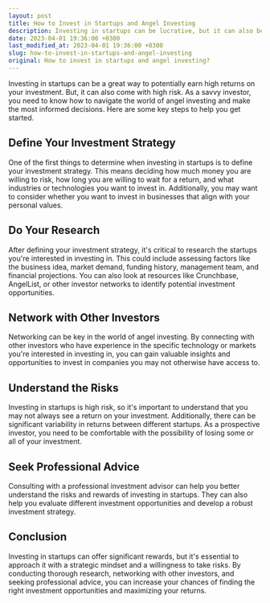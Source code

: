 ```yaml
---
layout: post
title: How to Invest in Startups and Angel Investing
description: Investing in startups can be lucrative, but it can also be high risk. Learn how to invest smartly and get ahead in the world of angel investing.
date: 2023-04-01 19:36:00 +0300
last_modified_at: 2023-04-01 19:36:00 +0300
slug: how-to-invest-in-startups-and-angel-investing
original: How to invest in startups and angel investing?
---
```

Investing in startups can be a great way to potentially earn high returns on your investment. But, it can also come with high risk. As a savvy investor, you need to know how to navigate the world of angel investing and make the most informed decisions. Here are some key steps to help you get started.

## Define Your Investment Strategy

One of the first things to determine when investing in startups is to define your investment strategy. This means deciding how much money you are willing to risk, how long you are willing to wait for a return, and what industries or technologies you want to invest in. Additionally, you may want to consider whether you want to invest in businesses that align with your personal values.

## Do Your Research

After defining your investment strategy, it's critical to research the startups you're interested in investing in. This could include assessing factors like the business idea, market demand, funding history, management team, and financial projections. You can also look at resources like Crunchbase, AngelList, or other investor networks to identify potential investment opportunities.

## Network with Other Investors

Networking can be key in the world of angel investing. By connecting with other investors who have experience in the specific technology or markets you're interested in investing in, you can gain valuable insights and opportunities to invest in companies you may not otherwise have access to.

## Understand the Risks

Investing in startups is high risk, so it's important to understand that you may not always see a return on your investment. Additionally, there can be significant variability in returns between different startups. As a prospective investor, you need to be comfortable with the possibility of losing some or all of your investment.

## Seek Professional Advice

Consulting with a professional investment advisor can help you better understand the risks and rewards of investing in startups. They can also help you evaluate different investment opportunities and develop a robust investment strategy.

## Conclusion

Investing in startups can offer significant rewards, but it's essential to approach it with a strategic mindset and a willingness to take risks. By conducting thorough research, networking with other investors, and seeking professional advice, you can increase your chances of finding the right investment opportunities and maximizing your returns.